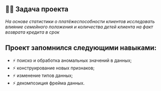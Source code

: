 ## :man_technologist: Задача проекта
*На основе статистики о платёжеспособности клиентов исследовать влияние семейного положения и количества детей клиента на факт возврата кредита в срок*

## Проект запомнился следующими навыками:
- :zap: поиско и обработка аномальных значений в данных;
- :zap: конструирование новых признаков;
- :zap: изменение типов данных;
- :zap: декомпозиция фрейма данных.

